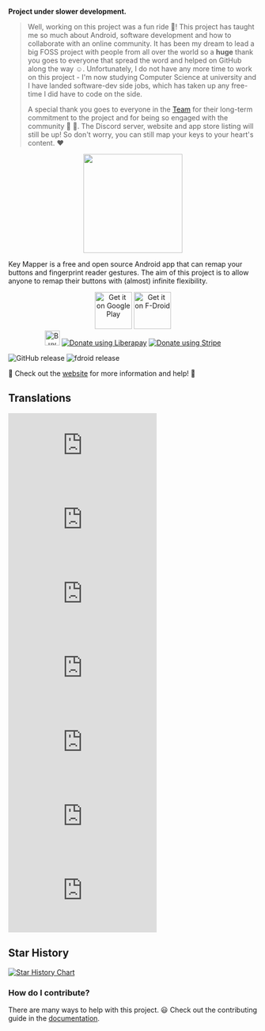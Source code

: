 **Project under slower development.**
> Well, working on this project was a fun ride 🎢! This project has taught me so much about Android, software development and how to collaborate with an online community. It has been my dream to lead a big FOSS project with people from all over the world so a **huge** thank you goes to everyone that spread the word and helped on GitHub along the way ☺. Unfortunately, I do not have any more time to work on this project - I'm now studying Computer Science at university and I have landed software-dev side jobs, which has taken up any free-time I did have to code on the side.
>
> A special thank you goes to everyone in the [Team](https://docs.keymapper.club/#our-team) for their long-term
> commitment to the project and for being so engaged with the community 👏 🎉.
> The Discord server, website and app store listing will still be up! So don't worry, you can still map your keys to your heart's content. ❤

<p align="center">
  <img width="200" height="auto" src="https://github.com/sds100/KeyMapper/blob/master/app/src/main/ic_launcher-web.png">
  <br/>
  
Key Mapper is a free and open source Android app that can remap your buttons and fingerprint reader gestures. The aim of this project is to allow anyone to remap their buttons with (almost) infinite flexibility.
</b>
</p>

<p align="center">
<a href='https://play.google.com/store/apps/details?id=io.github.sds100.keymapper&pcampaignid=pcampaignidMKT-Other-global-all-co-prtnr-py-PartBadge-Mar2515-1'><img alt='Get it on Google Play' src='https://play.google.com/intl/en_us/badges/static/images/badges/en_badge_web_generic.png' height='75px'/></a>
<a href="https://f-droid.org/packages/io.github.sds100.keymapper/" rel="nofollow"><img alt="Get it on F-Droid" height="75" src="https://user-images.githubusercontent.com/53379023/142497343-0e635fc5-056b-46ff-8d8e-d607ed95527e.png" data-canonical-src="https://fdroid.gitlab.io/artwork/badge/get-it-on.png" style="max-width: 100%;"></a>
  </br>
<a href='https://ko-fi.com/M4M41032E' target='_blank'><img height='30' style='border:0px;height:30x;' src='https://cdn.ko-fi.com/cdn/kofi1.png?v=2' border='0' alt='Buy Me a Coffee at ko-fi.com' /></a>
<noscript><a href="https://liberapay.com/sds100/donate"><img alt="Donate using Liberapay" src="https://liberapay.com/assets/widgets/donate.svg"></a></noscript>
<noscript><a href="https://buy.stripe.com/00g16L9YEabldDWdQQ"><img alt="Donate using Stripe" src="https://img.shields.io/badge/Donate-Stripe-blueviolet?style=for-the-badge&logo=stripe"></a></noscript>
</p>

![GitHub release](https://img.shields.io/github/release/keymapperorg/KeyMapper.svg)
![fdroid release](https://img.shields.io/f-droid/v/io.github.sds100.keymapper.svg)

🎉 Check out the [website](https://docs.keymapper.club) for more information and help! 🎉

## Translations

![cs translation](https://img.shields.io/badge/dynamic/json?color=blue&label=Czech&style=flat&logo=crowdin&query=%24.progress[?(@.data.languageId==%27cs%27)].data.translationProgress&url=https%3A%2F%2Fbadges.awesome-crowdin.com%2Fstats-13864667-360045.json)
![es-ES translation](https://img.shields.io/badge/dynamic/json?color=blue&label=Spanish&style=flat&logo=crowdin&query=%24.progress[?(@.data.languageId==%27es-ES%27)].data.translationProgress&url=https%3A%2F%2Fbadges.awesome-crowdin.com%2Fstats-13864667-360045.json)
![pl translation](https://img.shields.io/badge/dynamic/json?color=blue&label=Polish&style=flat&logo=crowdin&query=%24.progress[?(@.data.languageId==%27pl%27)].data.translationProgress&url=https%3A%2F%2Fbadges.awesome-crowdin.com%2Fstats-13864667-360045.json)
![ru translation](https://img.shields.io/badge/dynamic/json?color=blue&label=Russian&style=flat&logo=crowdin&query=%24.progress[?(@.data.languageId==%27ru%27)].data.translationProgress&url=https%3A%2F%2Fbadges.awesome-crowdin.com%2Fstats-13864667-360045.json)
![sk translation](https://img.shields.io/badge/dynamic/json?color=blue&label=Slovak&style=flat&logo=crowdin&query=%24.progress[?(@.data.languageId==%27sk%27)].data.translationProgress&url=https%3A%2F%2Fbadges.awesome-crowdin.com%2Fstats-13864667-360045.json)
![vi translation](https://img.shields.io/badge/dynamic/json?color=blue&label=Vietnamese&style=flat&logo=crowdin&query=%24.progress[?(@.data.languageId==%27vi%27)].data.translationProgress&url=https%3A%2F%2Fbadges.awesome-crowdin.com%2Fstats-13864667-360045.json)
![zh-CN translation](https://img.shields.io/badge/dynamic/json?color=blue&label=Chinese%20(Simplified)&style=flat&logo=crowdin&query=%24.progress[?(@.data.languageId==%27zh-CN%27)].data.translationProgress&url=https%3A%2F%2Fbadges.awesome-crowdin.com%2Fstats-13864667-360045.json)

## Star History

[![Star History Chart](https://api.star-history.com/svg?repos=keymapperorg/KeyMapper&type=Date)](https://star-history.com/#keymapperorg/KeyMapper&Date)

### How do I contribute?
There are many ways to help with this project. 😃
Check out the contributing guide in the [documentation](https://docs.keymapper.club).
